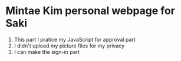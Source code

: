 # Mintae Kim personal webpage for Saki

1. This part I pratice my JavaScript for approval part
2. I didn't upload my picture files for my privacy
3. I can make the sign-in part


